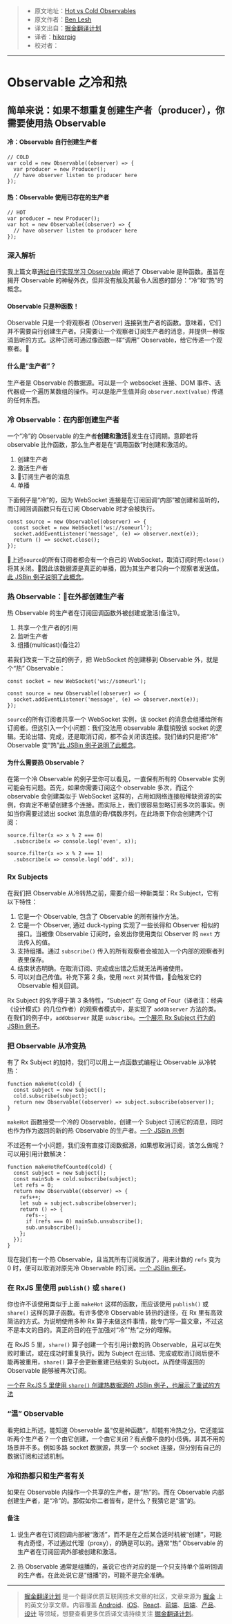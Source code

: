 > * 原文地址：[Hot vs Cold Observables](https://medium.com/@benlesh/hot-vs-cold-observables-f8094ed53339)
> * 原文作者：[Ben Lesh](https://medium.com/@benlesh)
> * 译文出自：[掘金翻译计划](https://github.com/xitu/gold-miner)
> * 译者：[hikerpig](https://github.com/settings/profile)
> * 校对者：

---

# Observable 之冷和热

## 简单来说：如果不想重复创建生产者（producer），你需要使用热 Observable

#### 冷：Observable 自行创建生产者

    // COLD
    var cold = new Observable((observer) => {
      var producer = new Producer();
      // have observer listen to producer here
    });

#### 热：Observable 使用已存在的生产者

    // HOT
    var producer = new Producer();
    var hot = new Observable((observer) => {
      // have observer listen to producer here
    });

### 深入解析

我上篇文章[通过自行实现学习 Observable](https://medium.com/@benlesh/learning-observable-by-building-observable-d5da57405d87) 阐述了 Observable 是种函数。虽旨在揭开 Observable 的神秘外衣，但并没有触及其最令人困惑的部分：“冷”和“热”的概念。

#### Observable 只是种函数！

Observable 只是一个将观察者 (Observer) 连接到生产者的函数。意味着，它们并不需要自行创建生产者。只需要让一个观察者订阅生产者的消息，并提供一种取消监听的方式。这种订阅可通过像函数一样“调用” Observable，给它传递一个观察者。

#### 什么是“生产者”？

生产者是 Observable 的数据源。可以是一个 websocket 连接、DOM 事件、迭代器或一个遍历某数组的操作。可以是能产生值并向 `observer.next(value)` 传递的任何东西。

### 冷 Observable：在内部创建生产者

一个“冷”的 Observable 的生产者**创建和激活**发生在订阅期。意即若将 observable 比作函数，那么生产者是在“调用函数”时创建和激活的。

1. 创建生产者
2. 激活生产者
3. 订阅生产者的消息
4. 单播

下面例子是“冷”的，因为 WebSocket 连接是在订阅回调“内部”被创建和监听的，而订阅回调函数只有在订阅 Observable 时才会被执行。

    const source = new Observable((observer) => {
      const socket = new WebSocket('ws://someurl');
      socket.addEventListener('message', (e) => observer.next(e));
      return () => socket.close();
    });

上述`source`的所有订阅者都会有一个自己的 WebSocket，取消订阅时用`close()`将其关闭。因此该数据源是真正的单播，因为其生产者只向一个观察者发送值。[此 JSBin 例子说明了此概念](http://jsbin.com/wabuguy/1/edit?js,output)。

### 热 Observable：在外部创建生产者

热 Observable 的生产者在订阅回调函数外被创建或激活(备注1)。

1. 共享一个生产者的引用
2. 监听生产者
3. 组播(multicast)(备注2)

若我们改变一下之前的例子，把 WebSocket 的创建移到 Observable 外，就是个“热” Observable：

    const socket = new WebSocket('ws://someurl');

    const source = new Observable((observer) => {
      socket.addEventListener('message', (e) => observer.next(e));
    });

`source`的所有订阅者共享一个 WebSocket 实例，该 socket 的消息会组播给所有订阅者。但这引入一个小问题：我们没法用 observable 承载销毁该 socket 的逻辑。无论出错、完成，还是取消订阅，都不会关闭该连接。我们做的只是把“冷” Observable 变“热”[此 JSBin 例子说明了此概念](http://jsbin.com/godawic/edit?js,output)。

#### 为什么需要热 Observable？

在第一个冷 Observable 的例子里你可以看见，一直保有所有的 Observable 实例可能会有问题。首先，如果你需要订阅这个 observable 多次，而这个 observable 会创建类似于 WebSocket 这样的，占用如网络连接般稀缺资源的实例，你肯定不希望创建多个连接。而实际上，我们很容易忽略订阅多次的事实。例如当你需要过滤出 socket 消息值的奇/偶数序列，在此场景下你会创建两个订阅：

    source.filter(x => x % 2 === 0)
      .subscribe(x => console.log('even', x));

    source.filter(x => x % 2 === 1)
      .subscribe(x => console.log('odd', x));

### Rx Subjects

在我们把 Observable 从冷转热之前，需要介绍一种新类型：Rx Subject，它有以下特性：

1. 它是一个 Observable, 包含了 Observable 的所有操作方法。
2. 它是一个 Observer, 通过 duck-typing 实现了一些长得和 Observer 相似的接口。当被像 Observable 订阅时，会发出你使用类似 Observer 的 `next` 方法传入的值。
3. 支持组播。通过 `subscribe()` 传入的所有观察者会被加入一个内部的观察者列表里保存。
4. 结束状态明确。在取消订阅、完成或出错之后就无法再被使用。
5. 可以对自己传值。补充下第 2 条，使用 `next` 对其传值，会触发它的 Observable 相关回调。

Rx Subject 的名字得于第 3 条特性，“Subject” 在 Gang of Four（译者注：经典《设计模式》的几位作者）的观察者模式中，是实现了 `addObserver` 方法的类。在我们的例子中，`addObserver` 就是 `subscribe`。[一个展示 Rx Subject 行为的 JSBin 例子](http://jsbin.com/muziva/1/edit?js,output)。


### 把 Observable 从冷变热

有了 Rx Subject 的加持，我们可以用上一点函数式编程让 Observable 从冷转热：


    function makeHot(cold) {
      const subject = new Subject();
      cold.subscribe(subject);
      return new Observable((observer) => subject.subscribe(observer));
    }


`makeHot` 函数接受一个冷的 Observable，创建一个 Subject 订阅它的消息，同时也作为作为返回的新的热 Observable 的生产者。[一个 JSBin 示例](http://jsbin.com/ketodu/1/edit?js,output)

不过还有一个小问题，我们没有直接订阅数据源，如果想取消订阅，该怎么做呢？可以用引用计数解决：

    function makeHotRefCounted(cold) {
      const subject = new Subject();
      const mainSub = cold.subscribe(subject);
      let refs = 0;
      return new Observable((observer) => {
        refs++;
        let sub = subject.subscribe(observer);
        return () => {
          refs--;
          if (refs === 0) mainSub.unsubscribe();
          sub.unsubscribe();
        };
      });
    }

现在我们有一个热 Observable，且当其所有订阅取消了，用来计数的 `refs` 变为 0 时，便可以取消对原先冷 Observable 的订阅。[一个 JSBin 例子](http://jsbin.com/lubata/1/edit?js,output)。

### 在 RxJS 里使用 `publish()` 或 `share()`

你也许不该使用类似于上面 `makeHot` 这样的函数，而应该使用 `publish()` 或 `share()` 这样的算子函数。有许多使冷 Observable 转热的途径，在 Rx 里有高效简洁的方式。为说明使用多种 Rx 算子来做这件事情，能专门写一篇文章，不过这不是本文的目的。真正的目的在于加强对“冷”“热”之分的理解。

在 RxJS 5 里，`share()` 算子创建一个有引用计数的热 Observable，且可以在失败时重试，或在成功时重复执行。因为 Subject 在出错、完成或取消订阅后便不能再被重用，`share()` 算子会更新重建已结束的 Subject，从而使得返回的 Observable 能够被再次订阅。

[一个在 RxJS 5 里使用 `share()` 创建热数据源的 JSBin 例子，也展示了重试的方法](http://jsbin.com/mexuma/1/edit?js,output)

### “温” Observable

看完如上所述，能知道 Observable 虽“仅是种函数”，却能有冷热之分。它还能监听两个生产者？一个由它创建，一个由它关闭？有点像不良的小伎俩，非其不用的场景并不多。例如多路 socket 数据源，共享一个 socket 连接，但分别有自己的数据订阅和过滤机制。

### 冷和热都只和生产者有关

如果在 Observable 内操作一个共享的生产者，是“热”的。而在 Observable 内部创建生产者，是“冷”的。那假如你二者皆有，是什么？我猜它是“温”的。

#### 备注

1. 说生产者在订阅回调内部被“激活”，而不是在之后某合适时机被“创建”，可能有点奇怪，不过通过代理（proxy），的确是可以的。通常“热” Observable 的生产者在订阅回调外部被创建和激活。

2. 热 Observable 通常是组播的，虽说它也许对应的是一个只支持单个监听回调的生产者。在此处说它是“组播”的，可能不是完全准确。


---

> [掘金翻译计划](https://github.com/xitu/gold-miner) 是一个翻译优质互联网技术文章的社区，文章来源为 [掘金](https://juejin.im) 上的英文分享文章。内容覆盖 [Android](https://github.com/xitu/gold-miner#android)、[iOS](https://github.com/xitu/gold-miner#ios)、[React](https://github.com/xitu/gold-miner#react)、[前端](https://github.com/xitu/gold-miner#前端)、[后端](https://github.com/xitu/gold-miner#后端)、[产品](https://github.com/xitu/gold-miner#产品)、[设计](https://github.com/xitu/gold-miner#设计) 等领域，想要查看更多优质译文请持续关注 [掘金翻译计划](https://github.com/xitu/gold-miner)。
